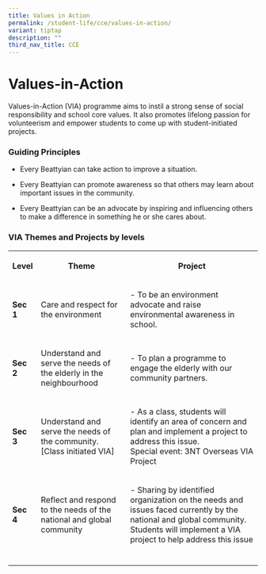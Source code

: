 ```yaml
---
title: Values in Action
permalink: /student-life/cce/values-in-action/
variant: tiptap
description: ""
third_nav_title: CCE
---
```

<h1><strong>Values-in-Action</strong></h1>
<p>Values-in-Action (VIA) programme aims to instil a strong sense of social
responsibility and school core values. It also promotes lifelong passion
for volunteerism and empower students to come up with student-initiated
projects.</p>
<h3><strong>Guiding Principles</strong></h3>
<ul data-tight="true" class="tight">
<li>
<p>Every Beattyian can take action to improve a situation.&nbsp;</p>
</li>
<li>
<p>Every Beattyian can promote awareness so that others may learn about important
issues in the community.</p>
</li>
<li>
<p>Every Beattyian can be an advocate by inspiring and influencing others
to make a difference in something he or she cares about.</p>
</li>
</ul>
<h3><strong>VIA Themes and Projects by levels</strong></h3>
<table style="minWidth: 75px">
<colgroup>
<col>
<col>
<col>
</colgroup>
<tbody>
<tr>
<th rowspan="1" colspan="1">
<p>Level</p>
</th>
<th rowspan="1" colspan="1">
<p>Theme</p>
</th>
<th rowspan="1" colspan="1">
<p>Project</p>
</th>
</tr>
<tr>
<td rowspan="1" colspan="1">
<p><strong>Sec 1</strong>
</p>
</td>
<td rowspan="1" colspan="1">
<p>Care and respect for the environment</p>
</td>
<td rowspan="1" colspan="1">
<p>- To be an environment advocate and raise environmental awareness in school.</p>
</td>
</tr>
<tr>
<td rowspan="1" colspan="1">
<p><strong>Sec 2</strong>
</p>
</td>
<td rowspan="1" colspan="1">
<p>Understand and serve the needs of the elderly in the neighbourhood</p>
</td>
<td rowspan="1" colspan="1">
<p>- To plan a programme to engage the elderly with our community partners.</p>
</td>
</tr>
<tr>
<td rowspan="1" colspan="1">
<p><strong>Sec 3</strong>
</p>
</td>
<td rowspan="1" colspan="1">
<p>Understand and serve the needs of the community. [Class initiated VIA]</p>
</td>
<td rowspan="1" colspan="1">
<p>- As a class, students will identify an area of concern and plan and implement
a project to address this issue.
<br>Special event: 3NT Overseas VIA Project</p>
</td>
</tr>
<tr>
<td rowspan="1" colspan="1">
<p><strong>Sec 4</strong>
</p>
</td>
<td rowspan="1" colspan="1">
<p>Reflect and respond to the needs of the national and global community</p>
</td>
<td rowspan="1" colspan="1">
<p>- Sharing by identified organization on the needs and issues faced currently
by the national and global community. Students will implement a VIA project
to help address this issue</p>
</td>
</tr>
<tr>
<td rowspan="1" colspan="1">
<p></p>
</td>
<td rowspan="1" colspan="1">
<p></p>
</td>
<td rowspan="1" colspan="1">
<p></p>
</td>
</tr>
</tbody>
</table>
<p></p>